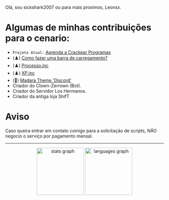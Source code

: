 Olá, sou sickshark2007 ou para mais proximos, Leonsx.

# Algumas de minhas contribuições para o cenario:
  - `Projeto Atual:` [Aprenda a Crackear Programas](https://github.com/sickshark2007/crack-me)
  - (♟️) [Como fazer uma barra de carregamento?](https://portalsamp.com/showthread.php?tid=2297)
  - (♟️) [Processo.inc](https://portalsamp.com/showthread.php?tid=2621)
  - (♟️) [XP.inc](https://portalsamp.com/showthread.php?tid=1459)
  - (👀) [Madara Theme 'Discord'](https://github.com/leon-sx/madara-theme)
  - Criador do Clown-Zerrown (Bot).
  - Criador do Servidor Los Hermanos.
  - Criador da antiga loja ShifT

# Aviso
Caso queira entrar em contato comigo para a solicitação de scripts, NÃO negocio o serviço por pagamento mensal.

---

<div align="center">
  <img src="https://github-readme-stats.vercel.app/api?username=sickshark2007&hide_title=false&hide_rank=false&show_icons=true&include_all_commits=true&count_private=true&disable_animations=false&theme=dracula&locale=en&hide_border=false" height="150" alt="stats graph"  />
  <img src="https://github-readme-stats.vercel.app/api/top-langs?username=sickshark2007&locale=en&hide_title=false&layout=compact&card_width=320&langs_count=5&theme=dracula&hide_border=false" height="150" alt="languages graph"  />
</div>
